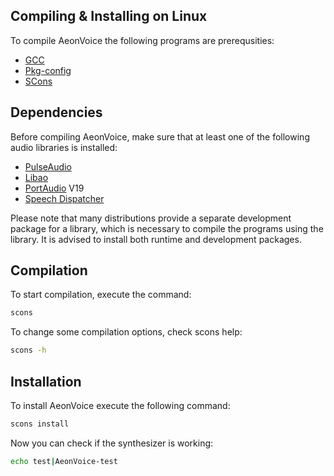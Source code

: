 ## Compiling & Installing on Linux

To compile AeonVoice the following programs are prerequsities:

* [GCC](https://gcc.gnu.org)
* [Pkg-config](https://www.freedesktop.org/wiki/Software/pkg-config/)
* [SCons](https://www.scons.org)

## Dependencies

Before compiling AeonVoice, make sure that at least one of the following audio libraries is installed:

* [PulseAudio](https://www.freedesktop.org/wiki/Software/PulseAudio/)
* [Libao](https://www.xiph.org/ao/)
* [PortAudio](http://www.portaudio.com) V19
* [Speech Dispatcher](https://freebsoft.org/speechd)

Please note that many distributions provide a separate development package for a library, which is necessary to compile the programs using the library. It is advised to install both runtime and development packages.

## Compilation

To start compilation, execute the command:

```bash
scons
```

To change some compilation options, check scons help:

```bash
scons -h
```

## Installation

To install AeonVoice execute the following command:

```bash
scons install
```

Now you can check if the synthesizer is working:

```bash
echo test|AeonVoice-test
```
